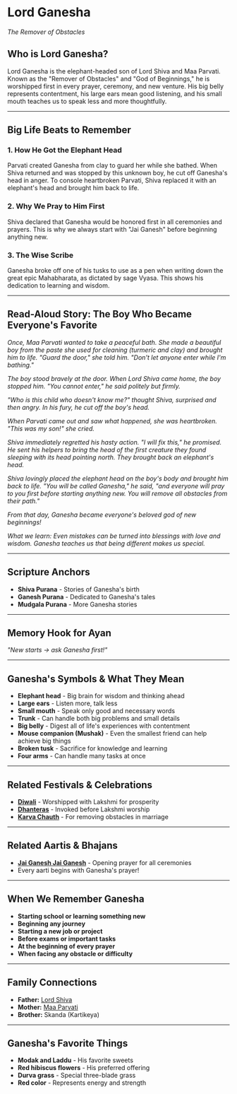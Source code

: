 # Lord Ganesha
*The Remover of Obstacles*

## Who is Lord Ganesha?

Lord Ganesha is the elephant-headed son of Lord Shiva and Maa Parvati. Known as the "Remover of Obstacles" and "God of Beginnings," he is worshipped first in every prayer, ceremony, and new venture. His big belly represents contentment, his large ears mean good listening, and his small mouth teaches us to speak less and more thoughtfully.

---

## Big Life Beats to Remember

### 1. **How He Got the Elephant Head**
Parvati created Ganesha from clay to guard her while she bathed. When Shiva returned and was stopped by this unknown boy, he cut off Ganesha's head in anger. To console heartbroken Parvati, Shiva replaced it with an elephant's head and brought him back to life.

### 2. **Why We Pray to Him First**
Shiva declared that Ganesha would be honored first in all ceremonies and prayers. This is why we always start with "Jai Ganesh" before beginning anything new.

### 3. **The Wise Scribe**
Ganesha broke off one of his tusks to use as a pen when writing down the great epic Mahabharata, as dictated by sage Vyasa. This shows his dedication to learning and wisdom.

---

## Read-Aloud Story: The Boy Who Became Everyone's Favorite

*Once, Maa Parvati wanted to take a peaceful bath. She made a beautiful boy from the paste she used for cleaning (turmeric and clay) and brought him to life. "Guard the door," she told him. "Don't let anyone enter while I'm bathing."*

*The boy stood bravely at the door. When Lord Shiva came home, the boy stopped him. "You cannot enter," he said politely but firmly.*

*"Who is this child who doesn't know me?" thought Shiva, surprised and then angry. In his fury, he cut off the boy's head.*

*When Parvati came out and saw what happened, she was heartbroken. "This was my son!" she cried.*

*Shiva immediately regretted his hasty action. "I will fix this," he promised. He sent his helpers to bring the head of the first creature they found sleeping with its head pointing north. They brought back an elephant's head.*

*Shiva lovingly placed the elephant head on the boy's body and brought him back to life. "You will be called Ganesha," he said, "and everyone will pray to you first before starting anything new. You will remove all obstacles from their path."*

*From that day, Ganesha became everyone's beloved god of new beginnings!*

*What we learn: Even mistakes can be turned into blessings with love and wisdom. Ganesha teaches us that being different makes us special.*

---

## Scripture Anchors
- **Shiva Purana** - Stories of Ganesha's birth
- **Ganesh Purana** - Dedicated to Ganesha's tales
- **Mudgala Purana** - More Ganesha stories

---

## Memory Hook for Ayan
*"New starts → ask Ganesha first!"*

---

## Ganesha's Symbols & What They Mean
- **Elephant head** - Big brain for wisdom and thinking ahead
- **Large ears** - Listen more, talk less
- **Small mouth** - Speak only good and necessary words
- **Trunk** - Can handle both big problems and small details
- **Big belly** - Digest all of life's experiences with contentment
- **Mouse companion (Mushak)** - Even the smallest friend can help achieve big things
- **Broken tusk** - Sacrifice for knowledge and learning
- **Four arms** - Can handle many tasks at once

---

## Related Festivals & Celebrations
- **[Diwali](../section1-festivals/13-diwali.md)** - Worshipped with Lakshmi for prosperity
- **[Dhanteras](../section1-festivals/12-dhanteras.md)** - Invoked before Lakshmi worship
- **[Karva Chauth](../section1-festivals/11-karva-chauth.md)** - For removing obstacles in marriage

---

## Related Aartis & Bhajans
- **[Jai Ganesh Jai Ganesh](../section2-aartis-bhajans/04-jai-ganesh.md)** - Opening prayer for all ceremonies
- Every aarti begins with Ganesha's prayer!

---

## When We Remember Ganesha
- **Starting school or learning something new**
- **Beginning any journey**
- **Starting a new job or project**
- **Before exams or important tasks**
- **At the beginning of every prayer**
- **When facing any obstacle or difficulty**

---

## Family Connections
- **Father:** [Lord Shiva](./01-lord-shiva.md)
- **Mother:** [Maa Parvati](./08-maa-parvati.md)
- **Brother:** Skanda (Kartikeya)

---

## Ganesha's Favorite Things
- **Modak and Laddu** - His favorite sweets
- **Red hibiscus flowers** - His preferred offering
- **Durva grass** - Special three-blade grass
- **Red color** - Represents energy and strength